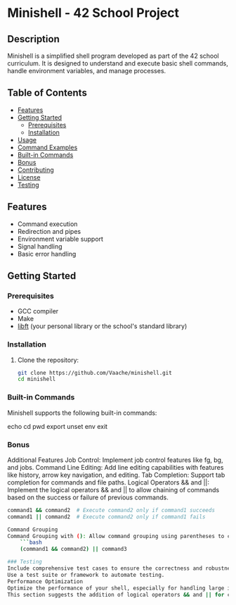 # Minishell - 42 School Project

## Description
Minishell is a simplified shell program developed as part of the 42 school curriculum. It is designed to understand and execute basic shell commands, handle environment variables, and manage processes.

## Table of Contents
- [Features](#features)
- [Getting Started](#getting-started)
  - [Prerequisites](#prerequisites)
  - [Installation](#installation)
- [Usage](#usage)
- [Command Examples](#command-examples)
- [Built-in Commands](#built-in-commands)
- [Bonus](#bonus)
- [Contributing](#contributing)
- [License](#license)
- [Testing](#testing)

## Features
- Command execution
- Redirection and pipes
- Environment variable support
- Signal handling
- Basic error handling

## Getting Started

### Prerequisites
- GCC compiler
- Make
- [libft](https://github.com/Vaache/libft) (your personal library or the school's standard library)

### Installation
1. Clone the repository:
   ```bash
   git clone https://github.com/Vaache/minishell.git
   cd minishell

### Built-in Commands
Minishell supports the following built-in commands:

echo
cd
pwd
export
unset
env
exit


### Bonus
Additional Features
Job Control: Implement job control features like fg, bg, and jobs.
Command Line Editing: Add line editing capabilities with features like history, arrow key navigation, and editing.
Tab Completion: Support tab completion for commands and file paths.
Logical Operators
&& and ||: Implement the logical operators && and || to allow chaining of commands based on the success or failure of previous commands.

```bash
command1 && command2  # Execute command2 only if command1 succeeds
command1 || command2  # Execute command2 only if command1 fails

Command Grouping
Command Grouping with (): Allow command grouping using parentheses to change the precedence of execution.
	```bash
	(command1 && command2) || command3

### Testing
Include comprehensive test cases to ensure the correctness and robustness of your shell.
Use a test suite or framework to automate testing.
Performance Optimization
Optimize the performance of your shell, especially for handling large inputs and executing complex commands.
This section suggests the addition of logical operators && and || for command chaining based on success or failure and the use of parentheses for command grouping to change the precedence of execution. Feel free to further customize or expand this section based on specific implementation details or additional features you've included in your Minishell project.
